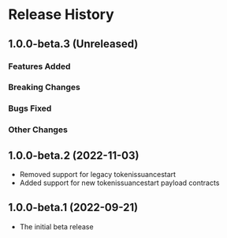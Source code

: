 # Release History

## 1.0.0-beta.3 (Unreleased)

### Features Added

### Breaking Changes

### Bugs Fixed

### Other Changes

## 1.0.0-beta.2 (2022-11-03)

- Removed support for legacy tokenissuancestart
- Added support for new tokenissuancestart payload contracts

## 1.0.0-beta.1 (2022-09-21)

- The initial beta release
